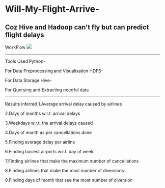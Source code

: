 # Will-My-Flight-Arrive-
Coz Hive and Hadoop can't fly but can predict flight delays
------------------------------------------------------------

WorkFlow
![](https://raw.githubusercontent.com/username/projectname/branch/path/to/workflow.png)


--------------------------------------------------------------------------------------------
Tools Used
Python-

For Data Preprocessing and Visualisation
HDFS-

For Data Storage
Hive-

For Querying and Extracting needful data

-----------------------------------------------------------------------------------------------

Results inferred
1.Average arrival delay caused by airlines

2.Days of months w.r.t. arrival delays

3.Weekdays w.r.t. the arrival delays caused

4.Days of month as per cancellations done

5.Finding average delay per airline

6.Finding busiest airports w.r.t. day of week

7.Finding airlines that make the maximum number of cancellations

8.Finding airlines that make the most number of diversions

9.Finding days of month that see the most number of diversion

